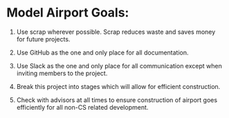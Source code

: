 # Model Airport Goals:

1. Use scrap wherever possible. Scrap reduces waste and saves money for future projects.

1. Use GitHub as the one and only place for all documentation.

1. Use Slack as the one and only place for all communication except when inviting members to the project.

1. Break this project into stages which will allow for efficient construction.

1. Check with advisors at all times to ensure construction of airport goes efficiently for all non-CS related development.